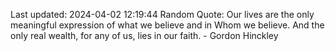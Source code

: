 Last updated: 2024-04-02 12:19:44
Random Quote: Our lives are the only meaningful expression of what we believe and in Whom we believe. And the only real wealth, for any of us, lies in our faith. - Gordon Hinckley